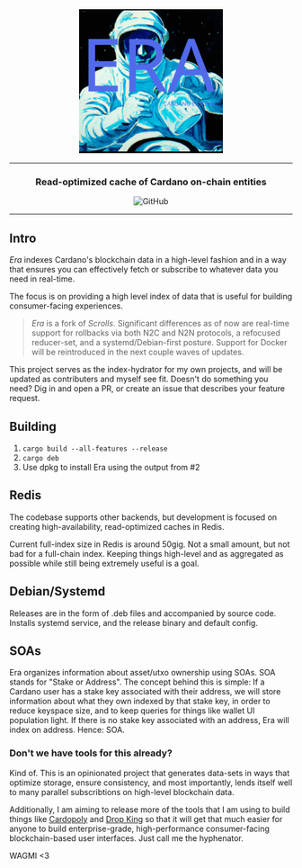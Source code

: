 <div align="center">
    <img src="./assets/128x128@2x.png" alt="Era Logo" width="256">
    <hr />
        <h3 align="center" style="border-bottom: none">Read-optimized cache of Cardano on-chain entities</h3>
        <img alt="GitHub" src="https://img.shields.io/github/license/mkeen/era" />
    <hr/>
</div>

## Intro

_Era_ indexes Cardano's blockchain data in a high-level fashion and in a way that ensures you can effectively fetch or subscribe to whatever data you need in real-time.

The focus is on providing a high level index of data that is useful for building consumer-facing experiences.

> _Era_ is a fork of _Scrolls_. Significant differences as of now are real-time support for rollbacks via both N2C and N2N protocols, a refocused reducer-set, and a systemd/Debian-first posture. Support for Docker will be reintroduced in the next couple waves of updates.

This project serves as the index-hydrator for my own projects, and will be updated as contributers and myself see fit. Doesn't do something you need? Dig in and open a PR, or create an issue that describes your feature request.

## Building ##

1. `cargo build --all-features --release`
2. `cargo deb`
3. Use dpkg to install Era using the output from #2

## Redis

The codebase supports other backends, but development is focused on creating high-availability, read-optimized caches in Redis.

Current full-index size in Redis is around 50gig. Not a small amount, but not bad for a full-chain index. Keeping things high-level and as aggregated as possible while still being extremely useful is a goal.

## Debian/Systemd

Releases are in the form of .deb files and accompanied by source code. Installs systemd service, and the release binary and default config.

## SOAs

Era organizes information about asset/utxo ownership using SOAs. SOA stands for "Stake or Address". The concept behind this is simple: If a Cardano user has a stake key associated with their address, we will store information about what they own indexed by that stake key, in order to reduce keyspace size, and to keep queries for things like wallet UI population light. If there is no stake key associated with an address, Era will index on address. Hence: SOA.

### Don't we have tools for this already?

Kind of. This is an opinionated project that generates data-sets in ways that optimize storage, ensure consistency, and most importantly, lends itself well to many parallel subscribtions on high-level blockchain data.

Additionally, I am aiming to release more of the tools that I am using to build things like [Cardopoly](https://cardopoly.io/) and [Drop King](https://dropking.co) so that it will get that much easier for anyone to build enterprise-grade, high-performance consumer-facing blockchain-based user interfaces. Just call me the hyphenator.

WAGMI <3
